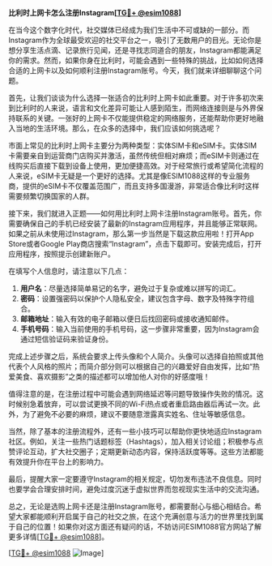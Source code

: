 **比利时上网卡怎么注册Instagram[[TG💪+ @esim1088](https://t.me/s/esim1088)]**

在当今这个数字化时代，社交媒体已经成为我们生活中不可或缺的一部分。而Instagram作为全球最受欢迎的社交平台之一，吸引了无数用户的目光。无论你是想分享生活点滴、记录旅行见闻，还是寻找志同道合的朋友，Instagram都能满足你的需求。然而，如果你身在比利时，可能会遇到一些特殊的挑战，比如如何选择合适的上网卡以及如何顺利注册Instagram账号。今天，我们就来详细聊聊这个问题。

首先，让我们谈谈为什么选择一张适合的比利时上网卡如此重要。对于许多初次来到比利时的人来说，语言和文化差异可能让人感到陌生，而网络连接则是与外界保持联系的关键。一张好的上网卡不仅能提供稳定的网络服务，还能帮助你更好地融入当地的生活环境。那么，在众多的选择中，我们应该如何挑选呢？

市面上常见的比利时上网卡主要分为两种类型：实体SIM卡和eSIM卡。实体SIM卡需要亲自到运营商门店购买并激活，虽然传统但相对麻烦；而eSIM卡则通过在线购买后直接下载到设备上使用，更加便捷高效。对于经常旅行或希望简化流程的人来说，eSIM卡无疑是一个更好的选择。尤其是像ESIM1088这样的专业服务商，提供的eSIM卡不仅覆盖范围广，而且支持多国漫游，非常适合像比利时这样需要频繁切换国家的人群。

接下来，我们就进入正题——如何用比利时上网卡注册Instagram账号。首先，你需要确保自己的手机已经安装了最新的Instagram应用程序，并且能够正常联网。如果之前从未使用过Instagram，那么第一步当然是下载这款应用啦！打开App Store或者Google Play商店搜索“Instagram”，点击下载即可。安装完成后，打开应用程序，按照提示创建新账户。

在填写个人信息时，请注意以下几点：
1. **用户名**：尽量选择简单易记的名字，避免过于复杂或难以拼写的词汇。
2. **密码**：设置强密码以保护个人隐私安全，建议包含字母、数字及特殊字符组合。
3. **邮箱地址**：输入有效的电子邮箱以便日后找回密码或接收通知邮件。
4. **手机号码**：输入当前使用的手机号码，这一步骤非常重要，因为Instagram会通过短信验证码来验证身份。

完成上述步骤之后，系统会要求上传头像和个人简介。头像可以选择自拍照或其他代表个人风格的照片；而简介部分则可以根据自己的兴趣爱好自由发挥，比如“热爱美食、喜欢摄影”之类的描述都可以增加他人对你的好感度哦！

值得注意的是，在注册过程中可能会遇到网络延迟等问题导致操作失败的情况。这时候别急着放弃，可以尝试更换不同的Wi-Fi热点或者重启路由器后再试一次。此外，为了避免不必要的麻烦，建议不要随意泄露真实姓名、住址等敏感信息。

当然，除了基本的注册流程外，还有一些小技巧可以帮助你更快地适应Instagram社区。例如，关注一些热门话题标签（Hashtags），加入相关讨论组；积极参与点赞评论互动，扩大社交圈子；定期更新动态内容，保持活跃度等等。这些方法都能有效提升你在平台上的影响力。

最后，提醒大家一定要遵守Instagram的相关规定，切勿发布违法不良信息。同时也要学会合理安排时间，避免过度沉迷于虚拟世界而忽视现实生活中的交流沟通。

总之，无论是选购上网卡还是注册Instagram账号，都需要耐心与细心相结合。希望大家都能顺利开启属于自己的社交之旅，在这个充满创意与活力的世界里找到属于自己的位置！如果你对这方面还有疑问的话，不妨访问ESIM1088官方网站了解更多详情[[TG💪+ @esim1088](https://t.me/s/esim1088)]。

[[TG💪+ @esim1088](https://t.me/s/esim1088) ![Image](https://i.postimg.cc/4NQfJmqS/Snipaste-2025-05-13-00-14-12.png)]